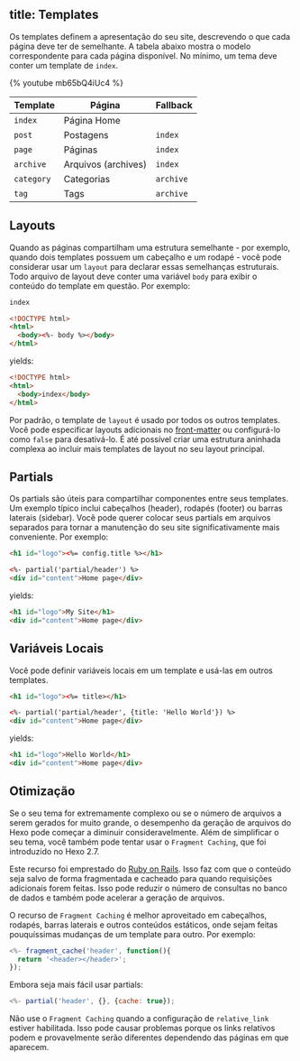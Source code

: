 title: Templates
---

Os templates definem a apresentação do seu site, descrevendo o que cada página deve ter de semelhante. A tabela abaixo mostra o modelo correspondente para cada página disponível. No mínimo, um tema deve conter um template de `index`.

{% youtube mb65bQ4iUc4 %}

Template | Página | Fallback
--- | --- | ---
`index` | Página Home |
`post` | Postagens | `index`
`page` | Páginas | `index`
`archive` | Arquivos (archives) | `index`
`category` | Categorias | `archive`
`tag` | Tags | `archive`

## Layouts

Quando as páginas compartilham uma estrutura semelhante - por exemplo, quando dois templates possuem um cabeçalho e um rodapé - você pode considerar usar um `layout` para declarar essas semelhanças estruturais. Todo arquivo de layout deve conter uma variável `body` para exibir o conteúdo do template em questão. Por exemplo:

``` html index.ejs
index
```

``` html layout.ejs
<!DOCTYPE html>
<html>
  <body><%- body %></body>
</html>
```

yields:

``` html
<!DOCTYPE html>
<html>
  <body>index</body>
</html>
```

Por padrão, o template de `layout` é usado por todos os outros templates. Você pode especificar layouts adicionais no [front-matter](front-matter.html) ou configurá-lo como `false` para desativá-lo. É até possível criar uma estrutura aninhada complexa ao incluir mais templates de layout no seu layout principal.

## Partials

Os partials são úteis para compartilhar componentes entre seus templates. Um exemplo típico inclui cabeçalhos (header), rodapés (footer) ou barras laterais (sidebar). Você pode querer colocar seus partials em arquivos separados para tornar a manutenção do seu site significativamente mais conveniente. Por exemplo:

``` html partial/header.ejs
<h1 id="logo"><%= config.title %></h1>
```

``` html index.ejs
<%- partial('partial/header') %>
<div id="content">Home page</div>
```

yields:

``` html
<h1 id="logo">My Site</h1>
<div id="content">Home page</div>
```

## Variáveis Locais

Você pode definir variáveis locais em um template e usá-las em outros templates.

``` html partial/header.ejs
<h1 id="logo"><%= title></h1>
```

``` html index.ejs
<%- partial('partial/header', {title: 'Hello World'}) %>
<div id="content">Home page</div>
```

yields:

``` html
<h1 id="logo">Hello World</h1>
<div id="content">Home page</div>
```

## Otimização

Se o seu tema for extremamente complexo ou se o número de arquivos a serem gerados for muito grande, o desempenho da geração de arquivos do Hexo pode começar a diminuir consideravelmente. Além de simplificar o seu tema, você também pode tentar usar o `Fragment Caching`, que foi introduzido no Hexo 2.7.

Este recurso foi emprestado do [Ruby on Rails](http://guides.rubyonrails.org/caching_with_rails.html#fragment-caching). Isso faz com que o conteúdo seja salvo de forma fragmentada e cacheado para quando requisições adicionais forem feitas. Isso pode reduzir o número de consultas no banco de dados e também pode acelerar a geração de arquivos.

O recurso de `Fragment Caching` é melhor aproveitado em cabeçalhos, rodapés, barras laterais e outros conteúdos estáticos, onde sejam feitas pouquíssimas mudanças de um template para outro. Por exemplo:

``` js
<%- fragment_cache('header', function(){
  return '<header></header>';
});
```

Embora seja mais fácil usar partials:

``` js
<%- partial('header', {}, {cache: true});
```

Não use o `Fragment Caching` quando a configuração de `relative_link` estiver habilitada. Isso pode causar problemas porque os links relativos podem e provavelmente serão diferentes dependendo das páginas em que aparecem.
